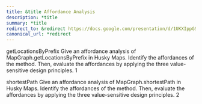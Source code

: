 ```yaml
---
title: &title Affordance Analysis
description: *title
summary: *title
redirect_to: &redirect https://docs.google.com/presentation/d/1UKXIppGS9zdsrMugB6o_nL1yGGqaa083nr53x3WUgPY/edit?usp=sharing
canonical_url: *redirect
---
```


getLocationsByPrefix
Give an affordance analysis of MapGraph.getLocationsByPrefix in Husky Maps.
Identify the affordances of the method. Then, evaluate the affordances by applying the three value-sensitive design principles.
1

shortestPath
Give an affordance analysis of MapGraph.shortestPath in Husky Maps.
Identify the affordances of the method. Then, evaluate the affordances by applying the three value-sensitive design principles.
2
